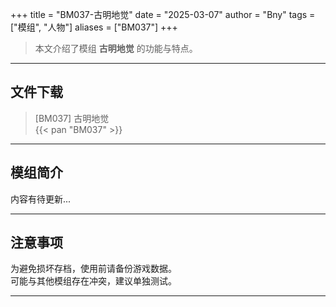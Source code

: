 +++
title = "BM037-古明地觉"
date = "2025-03-07"
author = "Bny"
tags = ["模组", "人物"]
aliases = ["BM037"]
+++

> 本文介绍了模组 **古明地觉** 的功能与特点。

---

## 文件下载

> [BM037] 古明地觉  
{{< pan "BM037" >}}  

---

## 模组简介

>  
内容有待更新...  

---

## 注意事项

>  
为避免损坏存档，使用前请备份游戏数据。  
可能与其他模组存在冲突，建议单独测试。  

---

